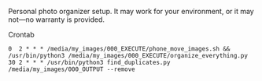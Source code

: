 Personal photo organizer setup. It may work for your environment, or it may not—no warranty is provided.

Crontab
```
0  2 * * * /media/my_images/000_EXECUTE/phone_move_images.sh && /usr/bin/python3 /media/my_images/000_EXECUTE/organize_everything.py
30 2 * * * /usr/bin/python3 find_duplicates.py /media/my_images/000_OUTPUT --remove
```
